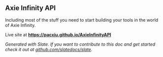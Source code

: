 Axie Infinity API
------------
Including most of the stuff you need to start building your tools in the world of Axie Infinity.
<p>Live site at <b><a href="https://pacxiu.github.io/AxieInfinityAPI">https://pacxiu.github.io/AxieInfinityAPI</a></b></p>
<p><em>Generated with Slate. If you want to contribute to this doc and get started check it out at <a href="https://github.com/slatedocs/slate">github.com/slatedocs/slate</a>.</em></p>

